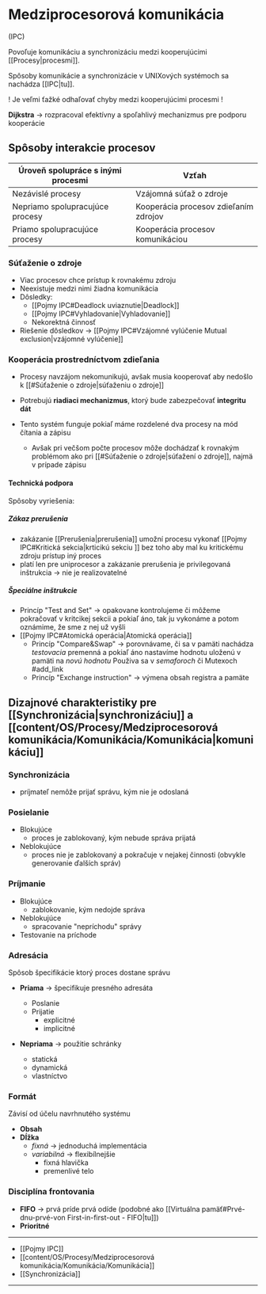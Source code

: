 # Medziprocesorová komunikácia
(IPC)

Povoľuje komunikáciu a synchronizáciu medzi kooperujúcimi [[Procesy|procesmi]].

Spôsoby komunikácie a synchronizácie v UNIXových systémoch sa nachádza [[IPC|tu]].

! Je veľmi ťažké odhaľovať chyby medzi kooperujúcimi procesmi !

**Dijkstra** -> rozpracoval efektívny a spoľahlivý mechanizmus pre podporu kooperácie

## Spôsoby interakcie procesov
Úroveň spolupráce s inými procesmi|Vzťah
--------|------
Nezávislé procesy|Vzájomná súťaž o zdroje
Nepriamo spolupracujúce procesy|Kooperácia procesov zdieľaním zdrojov
Priamo spolupracujúce procesy|Kooperácia procesov komunikáciou

### Súťaženie o zdroje
- Viac procesov chce prístup k rovnakému zdroju
- Neexistuje medzi nimi žiadna komunikácia
- Dôsledky:
	- [[Pojmy IPC#Deadlock uviaznutie|Deadlock]]
	- [[Pojmy IPC#Vyhladovanie|Vyhladovanie]]
	- Nekorektná činnosť
- Riešenie dôsledkov -> [[Pojmy IPC#Vzájomné vylúčenie Mutual exclusion|vzájomné vylúčenie]]

### Kooperácia prostredníctvom zdieľania
- Procesy navzájom nekomunikujú, avšak musia kooperovať aby nedošlo k [[#Súťaženie o zdroje|súťaženiu o zdroje]]
- Potrebujú **riadiaci mechanizmus**, ktorý bude zabezpečovať **integritu dát**

- Tento systém funguje pokiaľ máme rozdelené dva procesy na mód čítania a zápisu
	- Avšak pri večšom počte procesov môže dochádzať k rovnakým problémom ako pri [[#Súťaženie o zdroje|súťažení o zdroje]], najmä v prípade zápisu

#### Technická podpora
Spôsoby vyriešenia:

##### Zákaz prerušenia
- zakázanie [[Prerušenia|prerušenia]] umožní procesu vykonať [[Pojmy IPC#Kritická sekcia|krticikú sekciu ]] bez toho aby mal ku kritickému zdroju prístup iný proces
- platí len pre uniprocesor a zakázanie prerušenia je privilegovaná inštrukcia -> nie je realizovatelné

##### Špeciálne inštrukcie
-  Princíp "Test and Set" -> opakovane kontrolujeme či môžeme pokračovať v kritcikej sekcii a pokiaľ áno, tak ju vykonáme a potom oznámime, že sme z nej už vyšli
-  [[Pojmy IPC#Atomická operácia|Atomická operácia]]
	-  Princíp "Compare&Swap" -> porovnávame, či sa v pamäti nachádza *testovacia* premenná a pokiaľ áno nastavíme hodnotu uloženú v pamäti na *novú hodnotu*
		Použiva sa v _semaforoch_ či Mutexoch
		#add_link 
	 - Princíp "Exchange instruction" -> výmena obsah registra a pamäte
		
## Dizajnové charakteristiky pre [[Synchronizácia|synchronizáciu]] a [[content/OS/Procesy/Medziprocesorová komunikácia/Komunikácia/Komunikácia|komunikáciu]]

### Synchronizácia
- príjmateľ nemôže prijať správu, kým nie je odoslaná


### Posielanie
- Blokujúce
	- proces je zablokovaný, kým nebude správa prijatá
- Neblokujúce
	- proces nie je zablokovaný a pokračuje v nejakej činnosti (obvykle generovanie ďalších správ)

### Príjmanie
- Blokujúce
	- zablokovanie, kým nedojde správa
- Neblokujúce
	- spracovanie "nepríchodu" správy
- Testovanie na príchode

### Adresácia
Spôsob špecifikácie ktorý proces dostane správu

- **Priama** -> špecifikuje presného adresáta
	- Poslanie
	- Prijatie
		- explicitné 
		- implicitné

- **Nepriama** -> použitie schránky
	- statická
	- dynamická
	- vlastníctvo

### Formát
Závisí od účelu navrhnutého systému

- **Obsah**
- **Dĺžka**
	- *fixná* -> jednoduchá implementácia
	- *variabilná* -> flexibílnejšie
		- fixná hlavička
		- premenlivé telo

### Disciplína frontovania
- **FIFO** -> prvá príde prvá odíde (podobné ako [[Virtuálna pamäť#Prvé-dnu-prvé-von First-in-first-out - FIFO|tu]])
- **Prioritné**



---
- [[Pojmy IPC]]
- [[content/OS/Procesy/Medziprocesorová komunikácia/Komunikácia/Komunikácia]]
- [[Synchronizácia]]
---